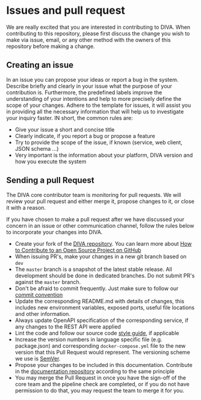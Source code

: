 # Issues and pull request

We are really excited that you are interested in contributing to DIVA.
When contributing to this repository, please first discuss the change you wish to make via issue, email, or any other 
method with the owners of this repository before making a change.

## Creating an issue

In an issue you can propose your ideas or report a bug in the system.
Describe briefly and clearly in your issue what the purpose of your contribution is. Furthermore, the predefined labels
improve the understanding of your intentions and help to more precisely define the scope of your changes.
Adhere to the template for issues, it will assist you in providing all the necessary information that will help us to 
investigate your inquiry faster. IN short, the common rules are:

+ Give your issue a short and concise title
+ Clearly indicate, if you report a bug or propose a feature
+ Try to provide the scope of the issue, if known (service, web client, JSON schema ...)
+ Very important is the information about your platform, DIVA version and how you execute the system

## Sending a pull Request

The DIVA core contributor team is monitoring for pull requests. We will review your pull request and either merge it, propose changes to it, 
or close it with a reason.

If you have chosen to make a pull request after we have discussed your concern in an issue or other communication channel, 
follow the rules below to incorporate your changes into DIVA.

+ Create your fork of the [DIVA repository](https://github.com/FraunhoferISST/diva). You can learn more about 
[How to Contribute to an Open Source Project on GitHub](https://egghead.io/courses/how-to-contribute-to-an-open-source-project-on-github)
+ When issuing PR's, make your changes in a new git branch based on `dev`
+ The `master` branch is a snapshot of the latest stable release. All development should be done in dedicated branches. 
  Do not submit PR's against the `master` branch.
+ Don't be afraid to commit frequently. Just make sure to follow our [commit convention](./commits.md) 
+ Update the corresponding README.md with details of changes, this includes new environment variables, exposed ports, useful file locations and other information.
+ Always update OpenAPI specification of the corresponding service, if any changes to the REST API were applied
+ Lint the code and follow our source code [style guide](./code-styles.md), if applicable
+ Increase the version numbers in language specific file (e.g. package.json) and corresponding `docker-compose.yml` file to the new version that this
  Pull Request would represent. The versioning scheme we use is [SemVer](http://semver.org/).
+ Propose your changes to be included in this documentation. Contribute in the [documentation repository](https://github.com/FraunhoferISST/diva-docs) according to the same principle 
+ You may merge the Pull Request in once you have the sign-off of the core team and the pipeline check are completed, or if you 
do not have permission to do that, you may request the team to merge it for you.